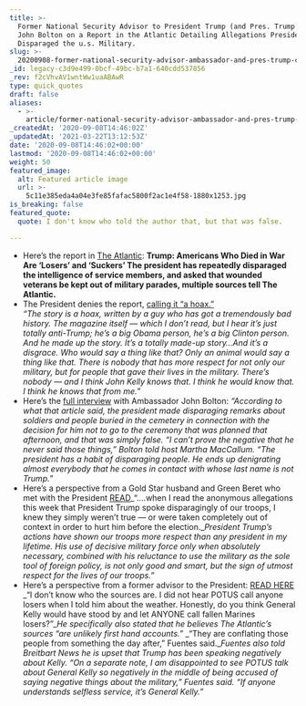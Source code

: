 ```yaml
---
title: >-
  Former National Security Advisor to President Trump (and Pres. Trump Critic)
  John Bolton on a Report in the Atlantic Detailing Allegations President Trump
  Disparaged the u.s. Military.
slug: >-
  20200908-former-national-security-advisor-ambassador-and-pres-trump-critic-john-bolton-on-a-report-in-the-atlantic-detailing-allegations-president-trump-disparaged-the-u-s-military
_id: legacy-c3d9e499-0bcf-49bc-b7a1-640cdd537856
_rev: f2cVhvAV1wntWw1uaABAwR
type: quick_quotes
draft: false
aliases:
  - >-
    article/former-national-security-advisor-ambassador-and-pres-trump-critic-john-bolton-on-a-report-in-the-atlantic-detailing-allegations-president-trump-disparaged-the-u-s-military/
_createdAt: '2020-09-08T14:46:02Z'
_updatedAt: '2021-03-22T13:12:53Z'
date: '2020-09-08T14:46:02+00:00'
lastmod: '2020-09-08T14:46:02+00:00'
weight: 50
featured_image:
  alt: Featured article image
  url: >-
    5c11e385eda4a04e3fe85fafac5800f2ac1e4f58-1880x1253.jpg
is_breaking: false
featured_quote:
  quote: I don't know who told the author that, but that was false.

---
```

* Here’s the report in [The Atlantic](https://www.theatlantic.com/politics/archive/2020/09/trump-americans-who-died-at-war-are-losers-and-suckers/615997/): **Trump: Americans Who Died in War Are ‘Losers’ and ‘Suckers’ The president has repeatedly disparaged the intelligence of service members, and asked that wounded veterans be kept out of military parades, multiple sources tell The Atlantic.**
* The President denies the report, [calling it “a hoax.”](https://www.whitehouse.gov/briefings-statements/remarks-president-trump-press-conference-september-7-2020/)  
_“The story is a hoax, written by a guy who has got a tremendously bad history. The magazine itself — which I don’t read, but I hear it’s just totally anti-Trump; he’s a big Obama person, he’s a big Clinton person. And he made up the story. It’s a totally made-up story…And it’s a disgrace. Who would say a thing like that? Only an animal would say a thing like that. There is nobody that has more respect for not only our military, but for people that gave their lives in the military. There’s nobody — and I think John Kelly knows that. I think he would know that. I think he knows that from me.”_
* Here’s the [full interview](https://www.foxnews.com/media/john-bolton-denies-atlantic-report-trump-soliders-france) with Ambassador John Bolton: _“According to what that article said, the president made disparaging remarks about soldiers and people buried in the cemetery in connection with the decision for him not to go to the ceremony that was planned that afternoon, and that was simply false. “I can’t prove the negative that he never said those things,” Bolton told host Martha MacCallum. “The president has a habit of disparaging people. He ends up denigrating almost everybody that he comes in contact with whose last name is not Trump.”_
* Here’s a perspective from a Gold Star husband and Green Beret who met with the President [READ](https://www.nbcnews.com/think/opinion/trump-came-dover-after-my-wife-was-killed-fighting-isis-ncna1239425)_“….when I read the anonymous allegations this week that President Trump spoke disparagingly of our troops, I knew they simply weren’t true — or were taken completely out of context in order to hurt him before the election.__President Trump’s actions have shown our troops more respect than any president in my lifetime. His use of decisive military force only when absolutely necessary, combined with his reluctance to use the military as the sole tool of foreign policy, is not only good and smart, but the sign of utmost respect for the lives of our troops.”_
* Here’s a perspective from a former advisor to the President: [READ HERE](https://www.breitbart.com/politics/2020/09/07/exclusive-zach-fuentes-top-aide-to-john-kelly-denies-atlantic-story-about-trump/)  
_“I don’t know who the sources are. I did not hear POTUS call anyone losers when I told him about the weather. Honestly, do you think General Kelly would have stood by and let ANYONE call fallen Marines losers?”__He specifically also stated that he believes The Atlantic’s sources “are unlikely first hand accounts.”_ _“They are conflating those people from something the day after,” Fuentes said.__Fuentes also told Breitbart News he is upset that Trump has been speaking negatively about Kelly._ _“On a separate note, I am disappointed to see POTUS talk about General Kelly so negatively in the middle of being accused of saying negative things about the military,” Fuentes said. “If anyone understands selfless service, it’s General Kelly.”_